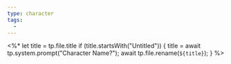 ```yaml
---
type: character
tags:
  -
---
```

<%* 
let title = tp.file.title
if (title.startsWith("Untitled")) { 
	title = await tp.system.prompt("Character Name?"); 
	await tp.file.rename(`${title}`); 
} 
%>
